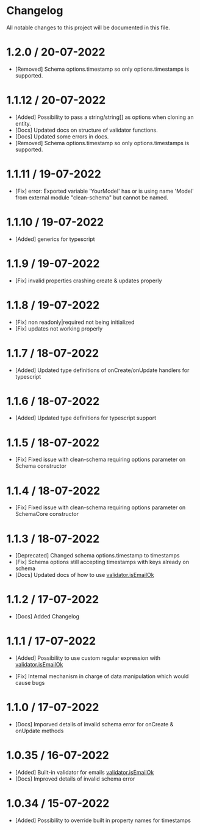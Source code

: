 # Changelog

All notable changes to this project will be documented in this file.

# 1.2.0 / 20-07-2022

- [Removed] Schema options.timestamp so only options.timestamps is supported.

# 1.1.12 / 20-07-2022

- [Added] Possibility to pass a string/string[] as options when cloning an entity.
- [Docs] Updated docs on structure of validator functions.
- [Docs] Updated some errors in docs.
- [Removed] Schema options.timestamp so only options.timestamps is supported.

# 1.1.11 / 19-07-2022

- [Fix] error: Exported variable 'YourModel' has or is using name 'Model' from external module "clean-schema" but cannot be named.

# 1.1.10 / 19-07-2022

- [Added] generics for typescript

# 1.1.9 / 19-07-2022

- [Fix] invalid properties crashing create & updates properly

# 1.1.8 / 19-07-2022

- [Fix] non readonly|required not being initialized
- [Fix] updates not working properly

# 1.1.7 / 18-07-2022

- [Added] Updated type definitions of onCreate/onUpdate handlers for typescript

# 1.1.6 / 18-07-2022

- [Added] Updated type definitions for typescript support

# 1.1.5 / 18-07-2022

- [Fix] Fixed issue with clean-schema requiring options parameter on Schema constructor

# 1.1.4 / 18-07-2022

- [Fix] Fixed issue with clean-schema requiring options parameter on SchemaCore constructor

# 1.1.3 / 18-07-2022

- [Deprecated] Changed schema options.timestamp to timestamps
- [Fix] Schema options still accepting timestamps with keys already on schema
- [Docs] Updated docs of how to use [validator.isEmailOk](./validate/isEmailOk.md)

# 1.1.2 / 17-07-2022

- [Docs] Added Changelog

# 1.1.1 / 17-07-2022

- [Added] Possibility to use custom regular expression with [validator.isEmailOk](./validate/isEmailOk.md)

- [Fix] Internal mechanism in charge of data manipulation which would cause bugs

# 1.1.0 / 17-07-2022

- [Docs] Imporved details of invalid schema error for onCreate & onUpdate methods

# 1.0.35 / 16-07-2022

- [Added] Built-in validator for emails [validator.isEmailOk](./validate/isEmailOk.md)
- [Docs] Improved details of invalid schema error

# 1.0.34 / 15-07-2022

- [Added] Possibility to override built in property names for timestamps
